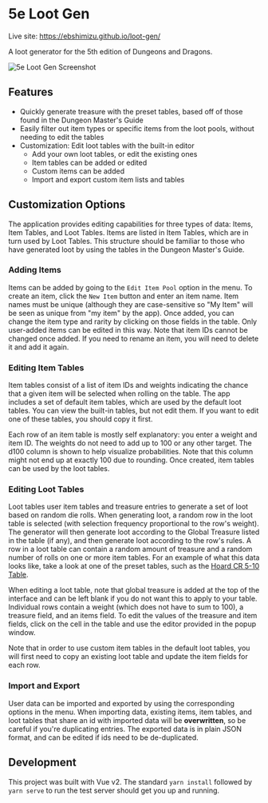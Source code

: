 # 5e Loot Gen
Live site: https://ebshimizu.github.io/loot-gen/

A loot generator for the 5th edition of Dungeons and Dragons. 

![5e Loot Gen Screenshot](https://ebshimizu.github.io/loot-gen/readme-screenshot.png)

## Features
- Quickly generate treasure with the preset tables, based off of those found in the Dungeon Master's Guide
- Easily filter out item types or specific items from the loot pools, without needing to edit the tables
- Customization: Edit loot tables with the built-in editor
  - Add your own loot tables, or edit the existing ones
  - Item tables can be added or edited
  - Custom items can be added
  - Import and export custom item lists and tables

## Customization Options

The application provides editing capabilities for three types of data: Items, Item Tables, and Loot Tables. Items are listed in Item Tables, which are in turn used by Loot Tables. This structure should be familiar to those who have generated loot by using the tables in the Dungeon Master's Guide.

### Adding Items

Items can be added by going to the `Edit Item Pool` option in the menu. To create an item, click the `New Item` button and enter an item name. Item names must be unique (although they are case-sensitive so "My Item" will be seen as unique from "my item" by the app). Once added, you can change the item type and rarity by clicking on those fields in the table. Only user-added items can be edited in this way. 
Note that item IDs cannot be changed once added. If you need to rename an item, you will need to delete it and add it again.

### Editing Item Tables

Item tables consist of a list of item IDs and weights indicating the chance that a given item will be selected when rolling on the table. The app includes a set of default item tables, which are used by the default loot tables. You can view the built-in tables, but not edit them. If you want to edit one of these tables, you should copy it first.

Each row of an item table is mostly self explanatory: you enter a weight and item ID. The weights do not need to add up to 100 or any other target. The d100 column is shown to help visualize probabilities. Note that this column might not end up at exactly 100 due to rounding. Once created, item tables can be used by the loot tables.

### Editing Loot Tables

Loot tables user item tables and treasure entries to generate a set of loot based on random die rolls. When generating loot, a random row in the loot table is selected (with selection frequency proportional to the row's weight). The generator will then generate loot according to the Global Treasure listed in the table (if any), and then generate loot according to the row's rules. A row in a loot table can contain a random amount of treasure and a random number of rolls on one or more item tables. For an example of what this data looks like, take a look at one of the preset tables, such as the [Hoard CR 5-10 Table](https://ebshimizu.github.io/loot-gen/#/lootTable/Hoard-CR-5-10).

When editing a loot table, note that global treasure is added at the top of the interface and can be left blank if you do not want this to apply to your table. Individual rows contain a weight (which does not have to sum to 100), a treasure field, and an items field. To edit the values of the treasure and item fields, click on the cell in the table and use the editor provided in the popup window.

Note that in order to use custom item tables in the default loot tables, you will first need to copy an existing loot table and update the item fields for each row.

### Import and Export

User data can be imported and exported by using the corresponding options in the menu. When importing data, existing items, item tables, and loot tables that share an id with imported data will be **overwritten**, so be careful if you're duplicating entries. The exported data is in plain JSON format, and can be edited if ids need to be de-duplicated.

## Development
This project was built with Vue v2. The standard `yarn install` followed by `yarn serve` to run the test server should get you up and running.